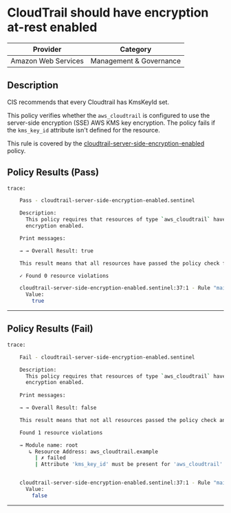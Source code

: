 # CloudTrail should have encryption at-rest enabled

| Provider            | Category                |
|---------------------|-------------------------|
| Amazon Web Services | Management & Governance |

## Description

CIS recommends that every Cloudtrail has KmsKeyId set. 

This policy verifies whether the `aws_cloudtrail` is configured to use the server-side encryption (SSE) AWS KMS key encryption. 
The policy fails if the `kms_key_id` attribute isn't defined for the resource.

This rule is covered by the [cloudtrail-server-side-encryption-enabled](https://github.com/hashicorp/policy-library-FSBP-Policy-Set-for-AWS-Terraform/blob/main/policies/cloudtrail/cloudtrail-server-side-encryption-enabled.sentinel) policy.

## Policy Results (Pass)
```bash
trace:

    Pass - cloudtrail-server-side-encryption-enabled.sentinel

    Description:
      This policy requires that resources of type `aws_cloudtrail` have server-side
      encryption enabled.

    Print messages:

    → → Overall Result: true

    This result means that all resources have passed the policy check for the policy cloudtrail-server-side-encryption-enabled.

    ✓ Found 0 resource violations

    cloudtrail-server-side-encryption-enabled.sentinel:37:1 - Rule "main"
      Value:
        true
```

---

## Policy Results (Fail)
```bash
trace:

    Fail - cloudtrail-server-side-encryption-enabled.sentinel

    Description:
      This policy requires that resources of type `aws_cloudtrail` have server-side
      encryption enabled.
      
    Print messages:

    → → Overall Result: false

    This result means that not all resources passed the policy check and the protected behavior is not allowed for the policy cloudtrail-server-side-encryption-enabled.

    Found 1 resource violations

    → Module name: root
       ↳ Resource Address: aws_cloudtrail.example
         | ✗ failed
         | Attribute 'kms_key_id' must be present for 'aws_cloudtrail' resources. Refer to https://docs.aws.amazon.com/securityhub/latest/userguide/cloudtrail-controls.html#cloudtrail-2 for more details.


    cloudtrail-server-side-encryption-enabled.sentinel:37:1 - Rule "main"
      Value:
        false

```

---